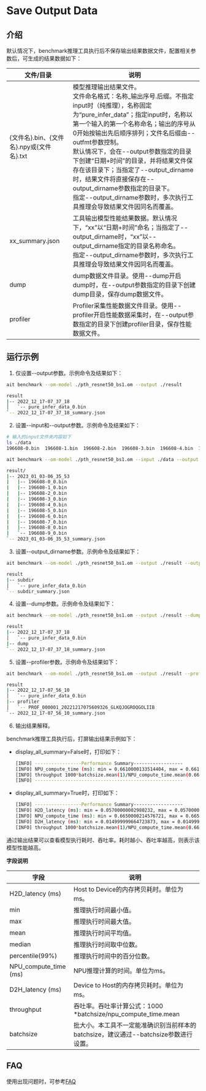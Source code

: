 # Save Output Data

## 介绍

默认情况下，benchmark推理工具执行后不保存输出结果数据文件，配置相关参数后，可生成的结果数据如下：

| 文件/目录                                | 说明                                                         |
| ---------------------------------------- | ------------------------------------------------------------ |
| {文件名}.bin、{文件名}.npy或{文件名}.txt | 模型推理输出结果文件。<br/>文件命名格式：名称_输出序号.后缀。不指定input时（纯推理），名称固定为“pure_infer_data”；指定input时，名称以第一个输入的第一个名称命名；输出的序号从0开始按输出先后顺序排列；文件名后缀由--outfmt参数控制。<br/>默认情况下，会在--output参数指定的目录下创建“日期+时间”的目录，并将结果文件保存在该目录下；当指定了--output_dirname时，结果文件将直接保存在--output_dirname参数指定的目录下。<br/>指定--output_dirname参数时，多次执行工具推理会导致结果文件因同名而覆盖。 |
| xx_summary.json                          | 工具输出模型性能结果数据。默认情况下，“xx”以“日期+时间”命名；当指定了--output_dirname时，“xx”以--output_dirname指定的目录名称命名。<br/>指定--output_dirname参数时，多次执行工具推理会导致结果文件因同名而覆盖。 |
| dump                                     | dump数据文件目录。使用--dump开启dump时，在--output参数指定的目录下创建dump目录，保存dump数据文件。 |
| profiler                                 | Profiler采集性能数据文件目录。使用--profiler开启性能数据采集时，在--output参数指定的目录下创建profiler目录，保存性能数据文件。 |

## 运行示例
1. 仅设置--output参数。示例命令及结果如下：

  ```bash
  ait benchmark --om-model ./pth_resnet50_bs1.om --output ./result
  ```

  ```bash
  result
  |-- 2022_12_17-07_37_18
  │   `-- pure_infer_data_0.bin
  `-- 2022_12_17-07_37_18_summary.json
  ```

2. 设置--input和--output参数。示例命令及结果如下：

  ```bash
  # 输入的input文件夹内容如下
  ls ./data
  196608-0.bin  196608-1.bin  196608-2.bin  196608-3.bin  196608-4.bin  196608-5.bin  196608-6.bin  196608-7.bin  196608-8.bin  196608-9.bin
  ```

  ```bash
  ait benchmark --om-model ./pth_resnet50_bs1.om --input ./data --output ./result
  ```

  ```bash
  result/
  |-- 2023_01_03-06_35_53
  |   |-- 196608-0_0.bin
  |   |-- 196608-1_0.bin
  |   |-- 196608-2_0.bin
  |   |-- 196608-3_0.bin
  |   |-- 196608-4_0.bin
  |   |-- 196608-5_0.bin
  |   |-- 196608-6_0.bin
  |   |-- 196608-7_0.bin
  |   |-- 196608-8_0.bin
  |   `-- 196608-9_0.bin
  `-- 2023_01_03-06_35_53_summary.json
  ```

3. 设置--output_dirname参数。示例命令及结果如下：

  ```bash
  ait benchmark --om-model ./pth_resnet50_bs1.om --output ./result --output-dirname subdir
  ```

  ```bash
  result
  |-- subdir
  │   `-- pure_infer_data_0.bin
  `-- subdir_summary.json
  ```

4. 设置--dump参数。示例命令及结果如下：

  ```bash
  ait benchmark --om-model ./pth_resnet50_bs1.om --output ./result --dump 1
  ```

  ```bash
  result
  |-- 2022_12_17-07_37_18
  │   `-- pure_infer_data_0.bin
  |-- dump
  `-- 2022_12_17-07_37_18_summary.json
  ```

5. 设置--profiler参数。示例命令及结果如下：

  ```bash
  ait benchmark --om-model ./pth_resnet50_bs1.om --output ./result --profiler 1
  ```

  ```bash
  result
  |-- 2022_12_17-07_56_10
  │   `-- pure_infer_data_0.bin
  |-- profiler
  │   `-- PROF_000001_20221217075609326_GLKQJOGROQGOLIIB
  `-- 2022_12_17-07_56_10_summary.json
  ```

6. 输出结果解释。

benchmark推理工具执行后，打屏输出结果示例如下：

- display_all_summary=False时，打印如下：

  ```bash
  [INFO] -----------------Performance Summary------------------
  [INFO] NPU_compute_time (ms): min = 0.6610000133514404, max = 0.6610000133514404, mean = 0.6610000133514404, median = 0.6610000133514404, percentile(99%) = 0.6610000133514404
  [INFO] throughput 1000*batchsize.mean(1)/NPU_compute_time.mean(0.6610000133514404): 1512.8592735267011
  [INFO] ------------------------------------------------------
  ```

- display_all_summary=True时，打印如下：

  ```bash
  [INFO] -----------------Performance Summary------------------
  [INFO] H2D_latency (ms): min = 0.05700000002980232, max = 0.05700000002980232, mean = 0.05700000002980232, median = 0.05700000002980232, percentile(99%) = 0.05700000002980232
  [INFO] NPU_compute_time (ms): min = 0.6650000214576721, max = 0.6650000214576721, mean = 0.6650000214576721, median = 0.6650000214576721, percentile(99%) = 0.6650000214576721
  [INFO] D2H_latency (ms): min = 0.014999999664723873, max = 0.014999999664723873, mean = 0.014999999664723873, median = 0.014999999664723873, percentile(99%) = 0.014999999664723873
  [INFO] throughput 1000*batchsize.mean(1)/NPU_compute_time.mean(0.6650000214576721): 1503.759349974173
  ```

通过输出结果可以查看模型执行耗时、吞吐率。耗时越小、吞吐率越高，则表示该模型性能越高。

**字段说明**

| 字段                  | 说明                                                         |
| --------------------- | ------------------------------------------------------------ |
| H2D_latency (ms)      | Host to Device的内存拷贝耗时。单位为ms。                     |
| min                   | 推理执行时间最小值。                                         |
| max                   | 推理执行时间最大值。                                         |
| mean                  | 推理执行时间平均值。                                         |
| median                | 推理执行时间取中位数。                                       |
| percentile(99%)       | 推理执行时间中的百分位数。                                   |
| NPU_compute_time (ms) | NPU推理计算的时间。单位为ms。                                |
| D2H_latency (ms)      | Device to Host的内存拷贝耗时。单位为ms。                     |
| throughput            | 吞吐率。吞吐率计算公式：1000 *batchsize/npu_compute_time.mean |
| batchsize             | 批大小。本工具不一定能准确识别当前样本的batchsize，建议通过--batchsize参数进行设置。 |

## FAQ
使用出现问题时，可参考[FAQ](../../../../docs/benchmark/FAQ.md)